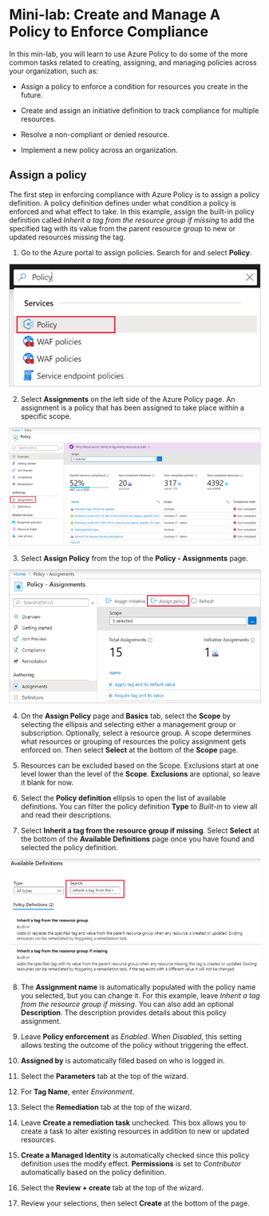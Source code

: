 # Mini-lab: Create and Manage A Policy to Enforce Compliance

In this min-lab, you will learn to use Azure Policy to do some of the more common tasks related to creating, assigning, and managing policies across your organization, such as:

* Assign a policy to enforce a condition for resources you create in the future.

* Create and assign an initiative definition to track compliance for multiple resources.

* Resolve a non-compliant or denied resource.

* Implement a new policy across an organization.

## Assign a policy

The first step in enforcing compliance with Azure Policy is to assign a policy definition. A policy definition defines under what condition a policy is enforced and what effect to take. In this example, assign the built-in policy definition called *Inherit a tag from the resource group if missing* to add the specified tag with its value from the parent resource group to new or updated resources missing the tag.

1. Go to the Azure portal to assign policies. Search for and select **Policy**.

![Search for Policy in the search bar](../../Linked_Image_Files/Demonstration_Policy_image1.png)

2. Select **Assignments** on the left side of the Azure Policy page. An assignment is a policy that has been assigned to take place within a specific scope.

![Select Assignments from Policy Overview page](../../Linked_Image_Files/Demonstration_Policy_image2.png)

3. Select **Assign Policy** from the top of the **Policy - Assignments** page.

![Assign a policy definition from Assignments page](../../Linked_Image_Files/Demonstration_Policy_image3.png)

4. On the **Assign Policy** page and **Basics** tab, select the **Scope** by selecting the ellipsis and selecting either a management group or subscription. Optionally, select a resource group. A scope determines what resources or grouping of resources the policy assignment gets enforced on. Then select **Select** at the bottom of the **Scope** page.

5. Resources can be excluded based on the Scope. Exclusions start at one level lower than the level of the **Scope**. **Exclusions** are optional, so leave it blank for now.

6. Select the **Policy definition** ellipsis to open the list of available definitions. You can filter the policy definition **Type** to *Built-in* to view all and read their descriptions.

7. Select **Inherit a tag from the resource group if missing**. Select **Select** at the bottom of the **Available Definitions** page once you have found and selected the policy definition.

![Use search filter to locate a policy](../../Linked_Image_Files/Demonstration_Policy_image4.png)

8. The **Assignment name** is automatically populated with the policy name you selected, but you can change it. For this example, leave *Inherit a tag from the resource group if missing*. You can also add an optional **Description**. The description provides details about this policy assignment.

9. Leave **Policy enforcement** as *Enabled*. When *Disabled*, this setting allows testing the outcome of the policy without triggering the effect. 

10. **Assigned by** is automatically filled based on who is logged in. 

11. Select the **Parameters** tab at the top of the wizard.

12. For **Tag Name**, enter *Environment*.

13. Select the **Remediation** tab at the top of the wizard.

14. Leave **Create a remediation task** unchecked. This box allows you to create a task to alter existing resources in addition to new or updated resources. 

15. **Create a Managed Identity** is automatically checked since this policy definition uses the modify effect. **Permissions** is set to *Contributor* automatically based on the policy definition. 

16. Select the **Review + create** tab at the top of the wizard.

17. Review your selections, then select **Create** at the bottom of the page.
